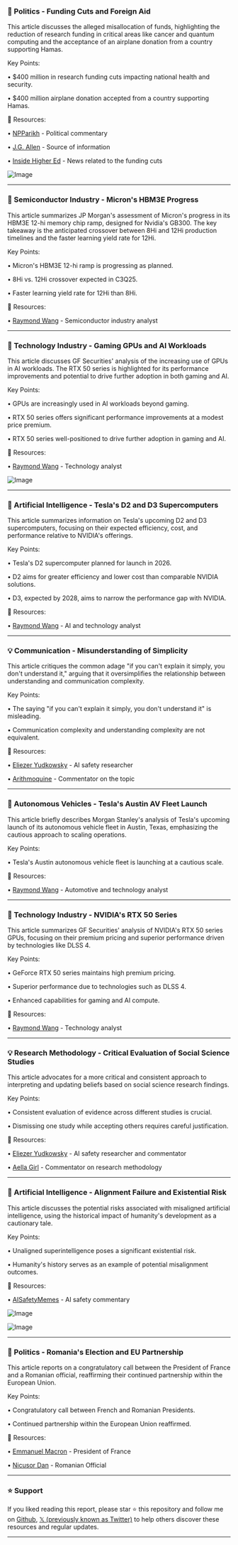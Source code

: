 ### 🤖 Politics - Funding Cuts and Foreign Aid

This article discusses the alleged misallocation of funds, highlighting the reduction of research funding in critical areas like cancer and quantum computing and the acceptance of an airplane donation from a country supporting Hamas.

Key Points:

• $400 million in research funding cuts impacting national health and security.


• $400 million airplane donation accepted from a country supporting Hamas.


🔗 Resources:

• [NPParikh](https://x.com/npparikh) - Political commentary


• [J.G. Allen](https://x.com/j_g_allen) - Source of information


• [Inside Higher Ed](https://x.com/insidehighered/status/1922737701532454926/photo/1) - News related to the funding cuts


![Image](https://pbs.twimg.com/media/Gq7vu9tXwAAvamZ?format=jpg&name=small)


---

### 🤖 Semiconductor Industry - Micron's HBM3E Progress

This article summarizes JP Morgan's assessment of Micron's progress in its HBM3E 12-hi memory chip ramp, designed for Nvidia's GB300.  The key takeaway is the anticipated crossover between 8Hi and 12Hi production timelines and the faster learning yield rate for 12Hi.

Key Points:

• Micron's HBM3E 12-hi ramp is progressing as planned.


• 8Hi vs. 12Hi crossover expected in C3Q25.


• Faster learning yield rate for 12Hi than 8Hi.


🔗 Resources:

• [Raymond Wang](https://x.com/rwang07) - Semiconductor industry analyst


---

### 🤖 Technology Industry - Gaming GPUs and AI Workloads

This article discusses GF Securities' analysis of the increasing use of GPUs in AI workloads.  The RTX 50 series is highlighted for its performance improvements and potential to drive further adoption in both gaming and AI.

Key Points:

• GPUs are increasingly used in AI workloads beyond gaming.


• RTX 50 series offers significant performance improvements at a modest price premium.


• RTX 50 series well-positioned to drive further adoption in gaming and AI.


🔗 Resources:

• [Raymond Wang](https://x.com/rwang07) - Technology analyst


![Image](https://pbs.twimg.com/media/GrRPEWAWsAALlWW?format=jpg&name=small)


---

### 🤖 Artificial Intelligence - Tesla's D2 and D3 Supercomputers

This article summarizes information on Tesla's upcoming D2 and D3 supercomputers, focusing on their expected efficiency, cost, and performance relative to NVIDIA's offerings.

Key Points:

• Tesla's D2 supercomputer planned for launch in 2026.


• D2 aims for greater efficiency and lower cost than comparable NVIDIA solutions.


• D3, expected by 2028, aims to narrow the performance gap with NVIDIA.


🔗 Resources:

• [Raymond Wang](https://x.com/rwang07) - AI and technology analyst


---

### 💡 Communication - Misunderstanding of Simplicity

This article critiques the common adage "if you can't explain it simply, you don't understand it," arguing that it oversimplifies the relationship between understanding and communication complexity.

Key Points:

• The saying "if you can't explain it simply, you don't understand it" is misleading.


• Communication complexity and understanding complexity are not equivalent.


🔗 Resources:

• [Eliezer Yudkowsky](https://x.com/ESYudkowsky) - AI safety researcher


• [Arithmoquine](https://x.com/arithmoquine) - Commentator on the topic


---

### 🤖 Autonomous Vehicles - Tesla's Austin AV Fleet Launch

This article briefly describes Morgan Stanley's analysis of Tesla's upcoming launch of its autonomous vehicle fleet in Austin, Texas, emphasizing the cautious approach to scaling operations.

Key Points:

• Tesla's Austin autonomous vehicle fleet is launching at a cautious scale.



🔗 Resources:

• [Raymond Wang](https://x.com/rwang07) - Automotive and technology analyst


---

### 🤖 Technology Industry - NVIDIA's RTX 50 Series

This article summarizes GF Securities' analysis of NVIDIA's RTX 50 series GPUs, focusing on their premium pricing and superior performance driven by technologies like DLSS 4.

Key Points:

• GeForce RTX 50 series maintains high premium pricing.


• Superior performance due to technologies such as DLSS 4.


• Enhanced capabilities for gaming and AI compute.


🔗 Resources:

• [Raymond Wang](https://x.com/rwang07) - Technology analyst


---

### 💡 Research Methodology - Critical Evaluation of Social Science Studies

This article advocates for a more critical and consistent approach to interpreting and updating beliefs based on social science research findings.

Key Points:

• Consistent evaluation of evidence across different studies is crucial.


• Dismissing one study while accepting others requires careful justification.


🔗 Resources:

• [Eliezer Yudkowsky](https://x.com/ESYudkowsky) - AI safety researcher and commentator


• [Aella Girl](https://x.com/Aella_Girl) - Commentator on research methodology


---

### 🤖 Artificial Intelligence - Alignment Failure and Existential Risk

This article discusses the potential risks associated with misaligned artificial intelligence, using the historical impact of humanity's development as a cautionary tale.

Key Points:

• Unaligned superintelligence poses a significant existential risk.


• Humanity's history serves as an example of potential misalignment outcomes.


🔗 Resources:

• [AISafetyMemes](https://x.com/AISafetyMemes) - AI safety commentary


![Image](https://pbs.twimg.com/media/F4SKPeOXYAAGNbc?format=jpg&name=small)


![Image](https://pbs.twimg.com/media/F4SKXFTXsAAaeGK?format=jpg&name=small)


---

### 🤖 Politics - Romania's Election and EU Partnership

This article reports on a congratulatory call between the President of France and a Romanian official, reaffirming their continued partnership within the European Union.

Key Points:

•  Congratulatory call between French and Romanian Presidents.


• Continued partnership within the European Union reaffirmed.


🔗 Resources:

• [Emmanuel Macron](https://x.com/EmmanuelMacron) - President of France


• [Nicusor Dan](https://x.com/NicusorDanRO) - Romanian Official


---

### ⭐️ Support

If you liked reading this report, please star ⭐️ this repository and follow me on [Github](https://github.com/Drix10), [𝕏 (previously known as Twitter)](https://x.com/DRIX_10_) to help others discover these resources and regular updates.

---